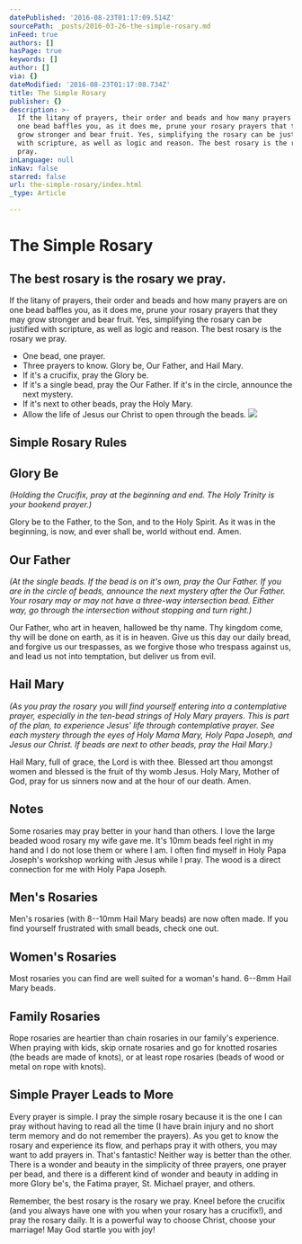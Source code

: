 ```yaml
---
datePublished: '2016-08-23T01:17:09.514Z'
sourcePath: _posts/2016-03-26-the-simple-rosary.md
inFeed: true
authors: []
hasPage: true
keywords: []
author: []
via: {}
dateModified: '2016-08-23T01:17:08.734Z'
title: The Simple Rosary
publisher: {}
description: >-
  If the litany of prayers, their order and beads and how many prayers are on
  one bead baffles you, as it does me, prune your rosary prayers that they may
  grow stronger and bear fruit. Yes, simplifying the rosary can be justified
  with scripture, as well as logic and reason. The best rosary is the rosary we
  pray.
inLanguage: null
inNav: false
starred: false
url: the-simple-rosary/index.html
_type: Article

---
```

# The Simple Rosary

## The best rosary is the rosary we pray.

If the litany of prayers, their order and beads and how many prayers are on one bead baffles you, as it does me, prune your rosary prayers that they may grow stronger and bear fruit. Yes, simplifying the rosary can be justified with scripture, as well as logic and reason. The best rosary is the rosary we pray.

* One bead, one prayer.
* Three prayers to know. Glory be, Our Father, and Hail Mary.
* If it's a crucifix, pray the Glory be.
* If it's a single bead, pray the Our Father. If it's in the circle, announce the next mystery.
* If it's next to other beads, pray the Holy Mary.
* Allow the life of Jesus our Christ to open through the beads.
![](https://s3-us-west-2.amazonaws.com/the-grid-img/p/827d5bb04bbb41625f630686ebc9ca282e4da925.jpg)

## Simple Rosary Rules

## Glory Be

_(Holding the Crucifix, pray at the beginning and end. The Holy Trinity is your bookend prayer.)_

Glory be to the Father, to the Son, and to the Holy Spirit. As it was in the beginning, is now, and ever shall be, world without end. Amen.

## Our Father

_(At the single beads. If the bead is on it's own, pray the Our Father. If you are in the circle of beads, announce the next mystery after the Our Father. Your rosary may or may not have a three-way intersection bead. Either way, go through the intersection without stopping and turn right.)_

Our Father, who art in heaven, hallowed be thy name. Thy kingdom come, thy will be done on earth, as it is in heaven. Give us this day our daily bread, and forgive us our trespasses, as we forgive those who trespass against us, and lead us not into temptation, but deliver us from evil.

## Hail Mary

_(As you pray the rosary you will find yourself entering into a contemplative prayer, especially in the ten-bead strings of Holy Mary prayers. This is part of the plan, to experience Jesus' life through contemplative prayer. See each mystery through the eyes of Holy Mama Mary, Holy Papa Joseph, and Jesus our Christ. If beads are next to other beads, pray the Hail Mary.)_

Hail Mary, full of grace, the Lord is with thee. Blessed art thou amongst women and blessed is the fruit of thy womb Jesus. Holy Mary, Mother of God, pray for us sinners now and at the hour of our death. Amen.

## Notes

Some rosaries may pray better in your hand than others. I love the large beaded wood rosary my wife gave me. It's 10mm beads feel right in my hand and I do not lose them or where I am. I often find myself in Holy Papa Joseph's workshop working with Jesus while I pray. The wood is a direct connection for me with Holy Papa Joseph.

## Men's Rosaries

Men's rosaries (with 8--10mm Hail Mary beads) are now often made. If you find yourself frustrated with small beads, check one out.

## Women's Rosaries

Most rosaries you can find are well suited for a woman's hand. 6--8mm Hail Mary beads.

## Family Rosaries

Rope rosaries are heartier than chain rosaries in our family's experience. When praying with kids, skip ornate rosaries and go for knotted rosaries (the beads are made of knots), or at least rope rosaries (beads of wood or metal on rope with knots).

## Simple Prayer Leads to More

Every prayer is simple. I pray the simple rosary because it is the one I can pray without having to read all the time (I have brain injury and no short term memory and do not remember the prayers). As you get to know the rosary and experience its flow, and perhaps pray it with others, you may want to add prayers in. That's fantastic! Neither way is better than the other. There is a wonder and beauty in the simplicity of three prayers, one prayer per bead, and there is a different kind of wonder and beauty in adding in more Glory be's, the Fatima prayer, St. Michael prayer, and others.

Remember, the best rosary is the rosary we pray. Kneel before the crucifix (and you always have one with you when your rosary has a crucifix!), and pray the rosary daily. It is a powerful way to choose Christ, choose your marriage! May God startle you with joy!